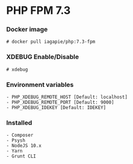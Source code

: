 # PHP FPM 7.3

### Docker image
```
# docker pull iagapie/php:7.3-fpm
```

### XDEBUG Enable/Disable
```
# xdebug
```

### Environment variables
    - PHP_XDEBUG_REMOTE_HOST [Default: localhost]
    - PHP_XDEBUG_REMOTE_PORT [Default: 9000]
    - PHP_XDEBUG_IDEKEY [Default: IDEKEY]

### Installed
    - Composer
    - Psysh
    - NodeJS 10.x
    - Yarn
    - Grunt CLI
